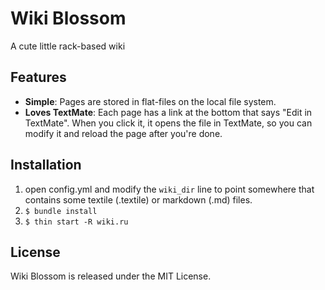 Wiki Blossom
============

A cute little rack-based wiki

Features
--------
* **Simple**: Pages are stored in flat-files on the local file system. 
* **Loves TextMate**: Each page has a link at the bottom that says
  "Edit in TextMate". When you click it, it opens the file in TextMate, so you
  can modify it and reload the page after you're done.

Installation
------------

1. open config.yml and modify the `wiki_dir` line to point somewhere that
   contains some textile (.textile) or markdown (.md) files.
2. `$ bundle install`
3. `$ thin start -R wiki.ru`

License
-------

Wiki Blossom is released under the MIT License.

